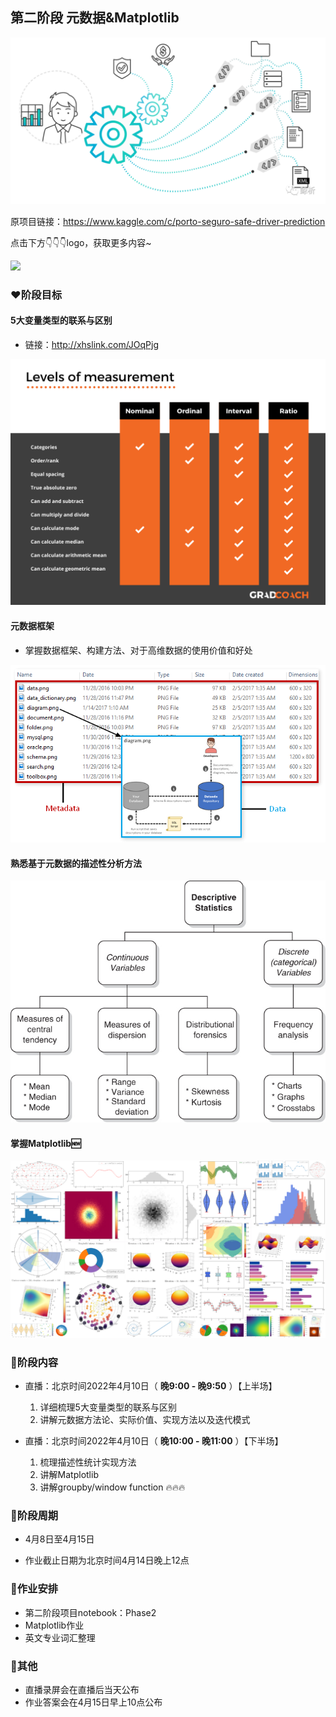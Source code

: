 ## 第二阶段 元数据&Matplotlib

![输入图片说明](../../pic/metadata.png)

原项目链接：https://www.kaggle.com/c/porto-seguro-safe-driver-prediction

点击下方👇👇👇logo，获取更多内容~

<a href='https://mp.weixin.qq.com/mp/appmsgalbum?__biz=Mzg2OTU4NzI3NQ==&action=getalbum&album_id=1764511202329624577#wechat_redirect'> 
<img src='https://gitee.com/gzjzg/WhaleDataScienceProject/raw/master/pic/project_logo.jpg'/></a>


### ❤️阶段目标

#### 5大变量类型的联系与区别

- 链接：http://xhslink.com/JOqPjg

![输入图片说明](../../pic/measurement.png)

#### 元数据框架

- 掌握数据框架、构建方法、对于高维数据的使用价值和好处

![输入图片说明](../../pic/meta_example.png)

#### 熟悉基于元数据的描述性分析方法

![输入图片说明](../../pic/descriptive_analysis.png)

#### 掌握Matplotlib🆕

![输入图片说明](../../pic/matplotlib.png)

 
### 💛阶段内容   

- 直播：北京时间2022年4月10日（ **晚9:00 - 晚9:50** ）【上半场】 
    1. 详细梳理5大变量类型的联系与区别
    2. 讲解元数据方法论、实际价值、实现方法以及迭代模式

- 直播：北京时间2022年4月10日（ **晚10:00 - 晚11:00** ）【下半场】
    1. 梳理描述性统计实现方法
    2. 讲解Matplotlib
    3. 讲解groupby/window function 🔥🔥🔥

### 💚阶段周期


- 4月8日至4月15日

- 作业截止日期为北京时间4月14日晚上12点


### 💙作业安排


- 第二阶段项目notebook：Phase2
- Matplotlib作业
- 英文专业词汇整理


### 💜其他


- 直播录屏会在直播后当天公布
- 作业答案会在4月15日早上10点公布
